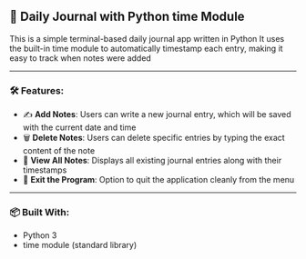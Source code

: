 ## 📘 Daily Journal with Python time Module

This is a simple terminal-based daily journal app written in Python 
It uses the built-in time module to automatically timestamp each entry, making it easy to track when notes were added

---

### 🛠 Features:

- ✍️ **Add Notes**: Users can write a new journal entry, which will be saved with the current date and time  
- 🗑 **Delete Notes**: Users can delete specific entries by typing the exact content of the note  
- 📄 **View All Notes**: Displays all existing journal entries along with their timestamps  
- 🚪 **Exit the Program**: Option to quit the application cleanly from the menu

---

### 📦 Built With:

- Python 3  
- time module (standard library)
